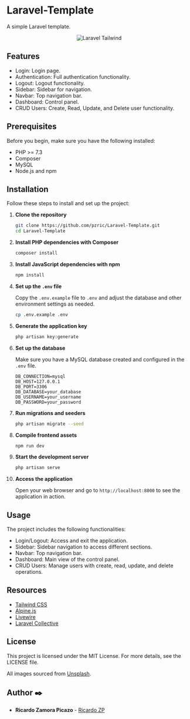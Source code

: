 # Laravel-Template

A simple Laravel template.

<p align="center">
  <img src="https://media.giphy.com/media/aiOt9fWJtTqubDVqZy/giphy.gif" alt="Laravel Tailwind">
</p>

## Features

- Login: Login page.
- Authentication: Full authentication functionality.
- Logout: Logout functionality.
- Sidebar: Sidebar for navigation.
- Navbar: Top navigation bar.
- Dashboard: Control panel.
- CRUD Users: Create, Read, Update, and Delete user functionality.

## Prerequisites
Before you begin, make sure you have the following installed:

- PHP >= 7.3
- Composer
- MySQL
- Node.js and npm

## Installation

Follow these steps to install and set up the project:

1. **Clone the repository**

    ```bash
    git clone https://github.com/pzric/Laravel-Template.git
    cd Laravel-Template
    ```

2. **Install PHP dependencies with Composer**

    ```bash
    composer install
    ```

3. **Install JavaScript dependencies with npm**

    ```bash
    npm install
    ```

4. **Set up the `.env` file**

    Copy the `.env.example` file to `.env` and adjust the database and other environment settings as needed.

    ```bash
    cp .env.example .env
    ```

5. **Generate the application key**

    ```bash
    php artisan key:generate
    ```

6. **Set up the database**

    Make sure you have a MySQL database created and configured in the `.env` file.

    ```env
    DB_CONNECTION=mysql
    DB_HOST=127.0.0.1
    DB_PORT=3306
    DB_DATABASE=your_database
    DB_USERNAME=your_username
    DB_PASSWORD=your_password
    ```

7. **Run migrations and seeders**

    ```bash
    php artisan migrate --seed
    ```

8. **Compile frontend assets**

    ```bash
    npm run dev
    ```

9. **Start the development server**

    ```bash
    php artisan serve
    ```

10. **Access the application**

    Open your web browser and go to `http://localhost:8000` to see the application in action.

## Usage
The project includes the following functionalities:

- Login/Logout: Access and exit the application.
- Sidebar: Sidebar navigation to access different sections.
- Navbar: Top navigation bar.
- Dashboard: Main view of the control panel.
- CRUD Users: Manage users with create, read, update, and delete operations.


## Resources

- [Tailwind CSS](https://tailwindcss.com)
- [Alpine.js](https://alpinejs.dev)
- [Livewire](https://laravel-livewire.com)
- [Laravel Collective](https://laravelcollective.com/docs)


## License
This project is licensed under the MIT License. For more details, see the LICENSE file.

All images sourced from [Unsplash](https://unsplash.com/es).

## Author ✒️

* **Ricardo Zamora Picazo** - [Ricardo ZP](https://github.com/pzric)
